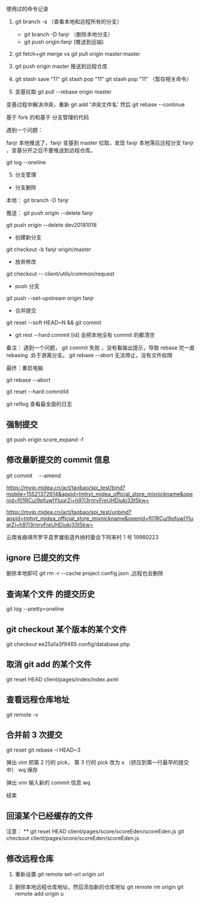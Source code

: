 使用过的命令记录

1.  git branch -a （查看本地和远程所有的分支）

    -   git branch -D fanjr （删除本地分支）
    -   git push origin:fanjr (推送到远端)

2.  git fetch+git merge vs git pull origin master:master

3) git push origin master 推送到远程仓库

4. git stash save "11" git stash pop "11" git stash pop "11" （暂存相关命令）

5) 变基拉取 git pull --rebase origin master

变基过程中解决冲突，重新 git add '冲突文件名' 然后 git rebase --continue

基于 fork 的和基于 分支管理的代码

遇到一个问题：

fanjr 本地推送了，fanjr 变基到 master 拉取，发现 fanjr 本地落后远程分支 fanjr ，变基分开之后不要推送到远程仓库。

git log --oneline

5. 分支管理

-   分支删除

本地： git branch -D fanjr

推送： git push origin --delete fanjr

git push origin --delete dev20181018

-   创建新分支

git checkout -b fanjr origin/master

-   放弃修改

git checkout -- client/utils/common/request

-   push 分支

git push --set-upstream origin fanjr

-   合并提交

git reset --soft HEAD~N && git commit

-   git rest --hard commit [id] 会把本地没有 commit 的都清空

备注： 遇到一个问题， git commit 失败 ，没有看输出提示，导致 rebase 完一直 rebasing .处于游离分支。 git rebase --abort 无法停止，没有文件权限

最终：重启电脑

git rebase --abort

git reset --hard commitId

git reflog 查看最全面的日志

## 强制提交

git push origin score_expand -f

## 修改最新提交的 commit 信息

git commit 　--amend

https://mvip.midea.cn/act/taobao/spi_test/bind?mobile=15521372614&appid=tmhyt_midea_official_store_mixnickname&openid=f01RCu/9pfuwIYIuqrZj+h97i3rnrvFreUHDiukj33t5kw=

https://mvip.midea.cn/act/taobao/spi_test/unbind?appid=tmhyt_midea_official_store_mixnickname&openid=f01RCu/9pfuwIYIuqrZj+h97i3rnrvFreUHDiukj33t5kw=

云南省曲靖市罗平县罗雄街道外纳村委会下阿来村 1 号 19980223

## ignore 已提交的文件

删除本地即可 git rm -r --cache project.config.json ,远程也会删除

## 查询某个文件 的提交历史

git log --pretty=oneline

## git checkout 某个版本的某个文件

git checkout ee25a1a3f9465 config/database.php

## 取消 git add 的某个文件

git reset HEAD client/pages/index/index.axml

## 查看远程仓库地址

git remote -v

## 合并前 3 次提交

git reset git rebase -i HEAD~3

弹出 vim 把第 2 行的 pick， 第 3 行的 pick 改为 s （挤压到第一行最早的提交中） wq 保存

弹出 vim 输入新的 commit 信息 wq

结束

## 回滚某个已经缓存的文件

注意：
\*\* git reset HEAD client/pages/score/scoreEden/scoreEden.js
git checkout client/pages/score/scoreEden/scoreEden.js

## 修改远程仓库

1. 重新设置
   git remote set-url origin url

2. 删除本地远程仓库地址，然后添加新的仓库地址
   git remote rm origin
   git remote add origin u

